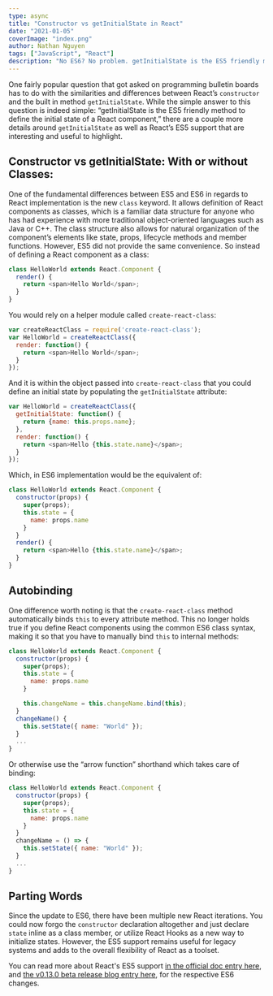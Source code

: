 ```yaml
---
type: async
title: "Constructor vs getInitialState in React"
date: "2021-01-05"
coverImage: "index.png"
author: Nathan Nguyen
tags: ["JavaScript", "React"]
description: "No ES6? No problem. getInitialState is the ES5 friendly method to define the initial state of a React component."
---
```


One fairly popular question that got asked on programming bulletin boards has to do with the similarities and differences between React’s <code>constructor</code> and the built in method <code>getInitialState</code>. While the simple answer to this question is indeed simple: “getInitialState is the ES5 friendly method to define the initial state of a React component,” there are a couple more details around <code>getInitialState</code> as well as React’s ES5 support that are interesting and useful to highlight.

## Constructor vs getInitialState: With or without Classes:

One of the fundamental differences between ES5 and ES6 in regards to React implementation is the new <code>class</code> keyword. It allows definition of React components as classes, which is a familiar data structure for anyone who has had experience with more traditional object-oriented languages such as Java or C++. The class structure also allows for natural organization of the component’s elements like state, props, lifecycle methods and member functions. However, ES5 did not provide the same convenience. So instead of defining a React component as a class:

```JavaScript
class HelloWorld extends React.Component {
  render() {
    return <span>Hello World</span>;
  }
}
```

You would rely on a helper module called `create-react-class`:

```JavaScript
var createReactClass = require('create-react-class');
var HelloWorld = createReactClass({
  render: function() {
    return <span>Hello World</span>;
  }
});
```

And it is within the object passed into `create-react-class` that you could define an initial state by populating the `getInitialState` attribute:

```JavaScript
var HelloWorld = createReactClass({
  getInitialState: function() {
    return {name: this.props.name};
  },
  render: function() {
    return <span>Hello {this.state.name}</span>;
  }
});
```

Which, in ES6 implementation would be the equivalent of:

```JavaScript
class HelloWorld extends React.Component {
  constructor(props) {
    super(props);
    this.state = {
      name: props.name
    }
  }
  render() {
    return <span>Hello {this.state.name}</span>;
  }
}
```

## Autobinding

One difference worth noting is that the `create-react-class` method automatically binds `this` to every attribute method. This no longer holds true if you define React components using the common ES6 class syntax, making it so that you have to manually bind `this` to internal methods:

```JavaScript
class HelloWorld extends React.Component {
  constructor(props) {
    super(props);
    this.state = {
      name: props.name
    }

    this.changeName = this.changeName.bind(this);
  }
  changeName() {
    this.setState({ name: "World" });
  }
  ...
}
```

Or otherwise use the “arrow function” shorthand which takes care of binding:

```JavaScript
class HelloWorld extends React.Component {
  constructor(props) {
    super(props);
    this.state = {
      name: props.name
    }
  }
  changeName = () => {
    this.setState({ name: "World" });
  }
  ...
}
```

## Parting Words

Since the update to ES6, there have been multiple new React iterations. You could now forgo the `constructor` declaration altogether and just declare `state` inline as a class member, or utilize React Hooks as a new way to initialize states. However, the ES5 support remains useful for legacy systems and adds to the overall flexibility of React as a toolset.

You can read more about React's ES5 support [in the official doc entry here](https://reactjs.org/docs/react-without-es6.html), and [the v0.13.0 beta release blog entry here](https://reactjs.org/blog/2015/01/27/react-v0.13.0-beta-1.html), for the respective ES6 changes.
